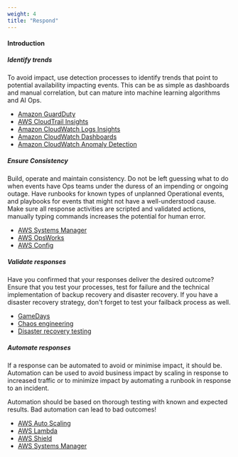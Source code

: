 ```yaml
---
weight: 4
title: "Respond"
---
```


#### Introduction

##### Identify trends

To avoid impact, use detection processes to identify trends that point to potential availability impacting events. This can be as simple as dashboards and manual correlation, but can mature into machine learning algorithms and AI Ops.

- [Amazon GuardDuty](https://aws.amazon.com/guardduty/)
- [AWS CloudTrail Insights](https://docs.aws.amazon.com/awscloudtrail/latest/userguide/logging-insights-events-with-cloudtrail.html)
- [Amazon CloudWatch Logs Insights](https://docs.aws.amazon.com/AmazonCloudWatch/latest/logs/AnalyzingLogData.html)
- [Amazon CloudWatch Dashboards](https://docs.aws.amazon.com/AmazonCloudWatch/latest/monitoring/CloudWatch_Dashboards.html)
- [Amazon CloudWatch Anomaly Detection](https://docs.aws.amazon.com/AmazonCloudWatch/latest/monitoring/CloudWatch_Anomaly_Detection.html)

##### Ensure Consistency

Build, operate and maintain consistency. Do not be left guessing what to do when events have Ops teams under the duress of an impending or ongoing outage. Have runbooks for known types of unplanned Operational events, and playbooks for events that might not have a well-understood cause. Make sure all response activities are scripted and validated actions, manually typing commands increases the potential for human error. 

- [AWS Systems Manager](https://aws.amazon.com/systems-manager/)
- [AWS OpsWorks](https://aws.amazon.com/opsworks/)
- [AWS Config](https://aws.amazon.com/config/)

##### Validate responses

Have you confirmed that your responses deliver the desired outcome? Ensure that you test your processes, test for failure and the technical implementation of backup recovery and disaster recovery. If you have a disaster recovery strategy, don't forget to test your failback process as well.

- [GameDays](https://wa.aws.amazon.com/wat.concept.gameday.en.html)
- [Chaos engineering](https://github.com/Netflix/chaosmonkey)
- [Disaster recovery testing](https://aws.amazon.com/blogs/database/implementing-a-disaster-recovery-strategy-with-amazon-rds/)

##### Automate responses

If a response can be automated to avoid or minimise impact, it should be. Automation can be used to avoid business impact by scaling in response to increased traffic or to minimize impact by automating a runbook in response to an incident.

Automation should be based on thorough testing with known and expected results. Bad automation can lead to bad outcomes!

- [AWS Auto Scaling](https://aws.amazon.com/autoscaling/) 
- [AWS Lambda](https://aws.amazon.com/lambda/)
- [AWS Shield](https://aws.amazon.com/shield/)
- [AWS Systems Manager](https://aws.amazon.com/systems-manager/)